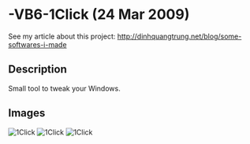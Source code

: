 -VB6-1Click (24 Mar 2009)
===========

See my article about this project: http://dinhquangtrung.net/blog/some-softwares-i-made

Description
-----------

Small tool to tweak your Windows.

Images
-----------
![1Click](https://raw2.github.com/trungdq88/-VB6-1Click/master/User%20Guide/help1.zoom71.png)
![1Click](https://raw2.github.com/trungdq88/-VB6-1Click/master/User%20Guide/help2.zoom69.png)
![1Click](https://raw2.github.com/trungdq88/-VB6-1Click/master/User%20Guide/help3.zoom65.png)
